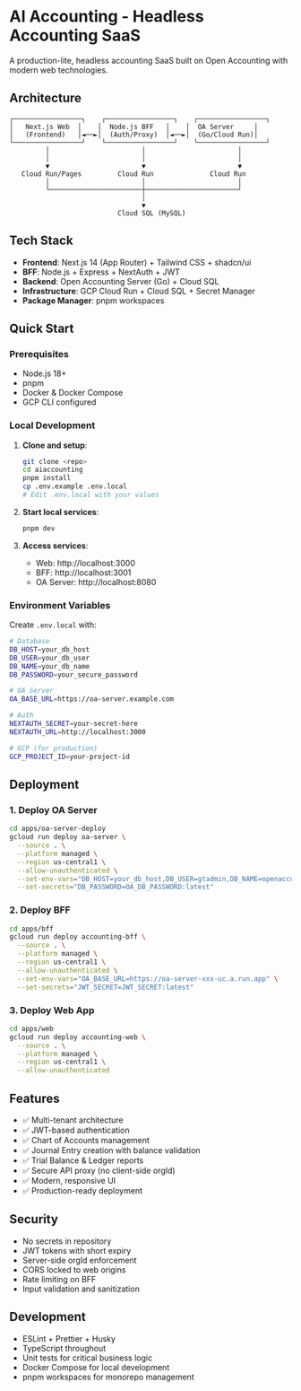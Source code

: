 # AI Accounting - Headless Accounting SaaS

A production-lite, headless accounting SaaS built on Open Accounting with modern web technologies.

## Architecture

```
┌─────────────────┐    ┌─────────────────┐    ┌─────────────────┐
│   Next.js Web  │    │  Node.js BFF   │    │  OA Server     │
│   (Frontend)   │◄──►│  (Auth/Proxy)  │◄──►│  (Go/Cloud Run)│
└─────────────────┘    └─────────────────┘    └─────────────────┘
         │                       │                       │
         │                       │                       │
         ▼                       ▼                       ▼
   Cloud Run/Pages         Cloud Run              Cloud Run
         │                       │                       │
         └───────────────────────┼───────────────────────┘
                                 │
                                 ▼
                           Cloud SQL (MySQL)
```

## Tech Stack

- **Frontend**: Next.js 14 (App Router) + Tailwind CSS + shadcn/ui
- **BFF**: Node.js + Express + NextAuth + JWT
- **Backend**: Open Accounting Server (Go) + Cloud SQL
- **Infrastructure**: GCP Cloud Run + Cloud SQL + Secret Manager
- **Package Manager**: pnpm workspaces

## Quick Start

### Prerequisites

- Node.js 18+
- pnpm
- Docker & Docker Compose
- GCP CLI configured

### Local Development

1. **Clone and setup**:
   ```bash
   git clone <repo>
   cd aiaccounting
   pnpm install
   cp .env.example .env.local
   # Edit .env.local with your values
   ```

2. **Start local services**:
   ```bash
   pnpm dev
   ```

3. **Access services**:
   - Web: http://localhost:3000
   - BFF: http://localhost:3001
   - OA Server: http://localhost:8080

### Environment Variables

Create `.env.local` with:

```bash
# Database
DB_HOST=your_db_host
DB_USER=your_db_user
DB_NAME=your_db_name
DB_PASSWORD=your_secure_password

# OA Server
OA_BASE_URL=https://oa-server.example.com

# Auth
NEXTAUTH_SECRET=your-secret-here
NEXTAUTH_URL=http://localhost:3000

# GCP (for production)
GCP_PROJECT_ID=your-project-id
```

## Deployment

### 1. Deploy OA Server

```bash
cd apps/oa-server-deploy
gcloud run deploy oa-server \
  --source . \
  --platform managed \
  --region us-central1 \
  --allow-unauthenticated \
  --set-env-vars="DB_HOST=your_db_host,DB_USER=gtadmin,DB_NAME=openaccounting" \
  --set-secrets="DB_PASSWORD=OA_DB_PASSWORD:latest"
```

### 2. Deploy BFF

```bash
cd apps/bff
gcloud run deploy accounting-bff \
  --source . \
  --platform managed \
  --region us-central1 \
  --allow-unauthenticated \
  --set-env-vars="OA_BASE_URL=https://oa-server-xxx-uc.a.run.app" \
  --set-secrets="JWT_SECRET=JWT_SECRET:latest"
```

### 3. Deploy Web App

```bash
cd apps/web
gcloud run deploy accounting-web \
  --source . \
  --platform managed \
  --region us-central1 \
  --allow-unauthenticated
```

## Features

- ✅ Multi-tenant architecture
- ✅ JWT-based authentication
- ✅ Chart of Accounts management
- ✅ Journal Entry creation with balance validation
- ✅ Trial Balance & Ledger reports
- ✅ Secure API proxy (no client-side orgId)
- ✅ Modern, responsive UI
- ✅ Production-ready deployment

## Security

- No secrets in repository
- JWT tokens with short expiry
- Server-side orgId enforcement
- CORS locked to web origins
- Rate limiting on BFF
- Input validation and sanitization

## Development

- ESLint + Prettier + Husky
- TypeScript throughout
- Unit tests for critical business logic
- Docker Compose for local development
- pnpm workspaces for monorepo management
